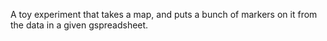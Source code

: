 A toy experiment that takes a map, and puts a bunch of markers on it
from the data in a given gspreadsheet.
